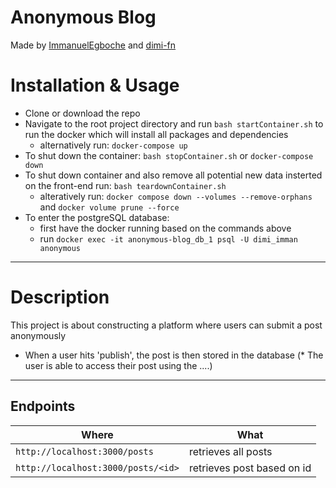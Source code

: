 # Anonymous Blog

Made by [ImmanuelEgboche](https://github.com/ImmanuelEgboche) and [dimi-fn](https://github.com/dimi-fn)

# Installation & Usage

* Clone or download the repo
* Navigate to the root project directory and run `bash startContainer.sh` to run the docker which will install all packages and dependencies
    * alternatively run: `docker-compose up`
* To shut down the container: `bash stopContainer.sh` or `docker-compose down`
* To shut down container and also remove all potential new data insterted on the front-end run: `bash teardownContainer.sh`
    * alteratively run: `docker compose down --volumes --remove-orphans` and `docker volume prune --force`
* To enter the postgreSQL database:
    * first have the docker running based on the commands above
    * run `docker exec -it anonymous-blog_db_1 psql -U dimi_imman anonymous`

-------

# Description

This project is about constructing a platform where users can submit a post anonymously
* When a user hits 'publish', the post is then stored in the database
(* The user is able to access their post using the ....)


---------

## Endpoints

| **Where** | **What** |
|---------------|---------------|
| `http://localhost:3000/posts` | retrieves all posts|
| `http://localhost:3000/posts/<id>`| retrieves post based on id| 
